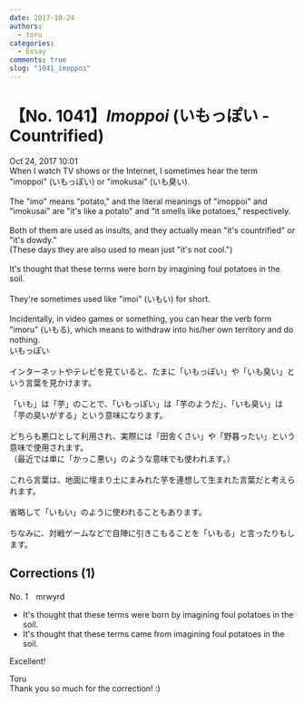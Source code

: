 ```yaml
---
date: 2017-10-24
authors:
  - toru
categories:
  - Essay
comments: true
slug: "1041_imoppoi"
---
```


# 【No. 1041】<strong><em>Imoppoi</em></strong> (いもっぽい - Countrified)
<div class="date">Oct 24, 2017 10:01</div>
<div id="post"><div id="body_show_ori">
When I watch TV shows or the Internet, I sometimes hear the term "imoppoi" (いもっぽい) or "imokusai" (いも臭い).<br/><br/>The "imo" means "potato," and the literal meanings of "imoppoi" and "imokusai" are "it's like a potato" and "it smells like potatoes," respectively.<br/><br/>Both of them are used as insults, and they actually mean "it's countrified" or "it's dowdy."<br/>(These days they are also used to mean just "it's not cool.")<br/><br/>It's thought that these terms were born by imagining foul potatoes in the soil.<br/><br/>They're sometimes used like "imoi" (いもい) for short.<br/><br/>Incidentally, in video games or something, you can hear the verb form "imoru" (いもる), which means to withdraw into his/her own territory and do nothing.
</div></div>

<!-- more -->

<div id="post_ja"><div id="body_show_mo">
いもっぽい<br/><br/>インターネットやテレビを見ていると、たまに「いもっぽい」や「いも臭い」という言葉を見かけます。<br/><br/>「いも」は「芋」のことで、「いもっぽい」は「芋のようだ」、「いも臭い」は「芋の臭いがする」という意味になります。<br/><br/>どちらも悪口として利用され、実際には「田舎くさい」や「野暮ったい」という意味で使用されます。<br/>（最近では単に「かっこ悪い」のような意味でも使われます。）<br/><br/>これら言葉は、地面に埋まり土にまみれた芋を連想して生まれた言葉だと考えられます。<br/><br/>省略して「いもい」のように使われることもあります。<br/><br/>ちなみに、対戦ゲームなどで自陣に引きこもることを「いもる」と言ったりもします。
</div></div>

## Corrections (1)
<div id="block"><div class="first_name"> No. 1　<span class="just_name">mrwyrd</span></div><div id="block2">
<ul class="correction_field">
<li class="incorrect">It's thought that these terms were born by imagining foul potatoes in the soil.</li>
<li class="corrected correct">
It's thought that these terms <span class="f_blue">came from</span> imagining foul potatoes in the soil.
</li>
</ul>
<p class="comment_small">
 Excellent!
</p>

</div><div class="name"><span class="just_name">Toru</span><br>
Thank you so much for the correction! :)
</div>
</div>
